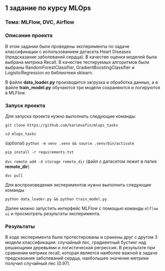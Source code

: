 ## 1 задание по курсу MLOps
### Тема: MLFlow, DVC, Airflow

### Описание проекта

В этом задании были проведены эксперименты по задаче классификации с использованием датасета Heart Diseases
(предсказание заболеваний сердца). В качестве оценки моделей была выбрана метрика Recall.
В качестве тестируемых алгоритмов были выбраны RandomForestClassifier, GradientBoostingClassifier и LogisticRegression
из библиотеки sklearn.

В файле **data_loader.py** производится загрузка и обработка данных, а в файле **train_model.py** обучаются три модели
сохраняются и логируются в MLFlow.

### Запуск проекта

Для запуска проекта нужно выполнить следующие команды:

`git clone https://github.com/karimvafin/mlops_tasks`

`cd mlops_tasks`

(optional) `python -m venv .venv && source .venv/bin/activate`

`pip install -r requirements.txt`

`dvc remote add -d storage remote_dir` (файл с датасетом лежит в папке **remote_dir**)

`dvc pull`

Для воспроизведения экспериментов нужно выполнить следующие команды

`python data_loader.py && python train_model.py`

Далее можно запустить интерфейс MLFlow с помощью команды `mlflow ui` и просмотреть результаты эксперимента.

### Результаты

В ходе эксперимента были протестированы и сранены друг с другом 3 модели классификации: случайный лес, 
градиентный бустинг над решающими деревьями и логистическая регрессия. В результате при сравнении метрики recall, которая 
является наиболее важной в задаче предсказания заболеваний сердца, наибольшее значение метрики получил случайный лес
(0.97).